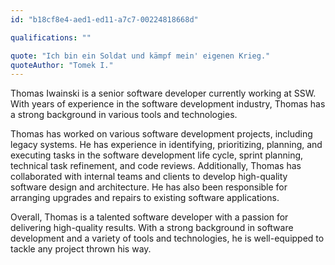 ```yaml
---
id: "b18cf8e4-aed1-ed11-a7c7-00224818668d"

qualifications: ""

quote: "Ich bin ein Soldat und kämpf mein' eigenen Krieg."
quoteAuthor: "Tomek I."
---
```


Thomas Iwainski is a senior software developer currently working at SSW. With years of experience in the software development industry, Thomas has a strong background in various tools and technologies. 

Thomas has worked on various software development projects, including legacy systems. He has experience in identifying, prioritizing, planning, and executing tasks in the software development life cycle, sprint planning, technical task refinement, and code reviews. Additionally, Thomas has collaborated with internal teams and clients to develop high-quality software design and architecture. He has also been responsible for arranging upgrades and repairs to existing software applications.

Overall, Thomas is a talented software developer with a passion for delivering high-quality results. With a strong background in software development and a variety of tools and technologies, he is well-equipped to tackle any project thrown his way.